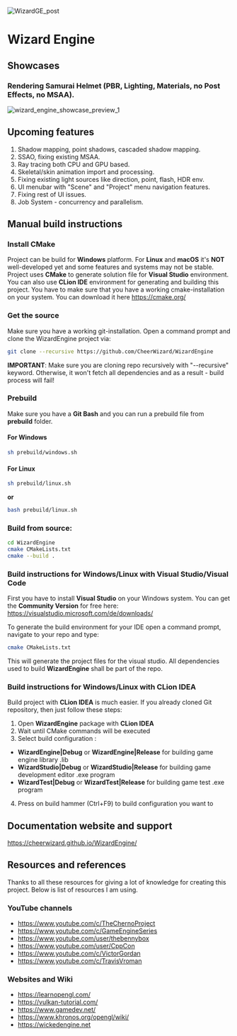 ![WizardGE_post](https://user-images.githubusercontent.com/37471793/159553487-0ee2a6bb-04d0-4c68-b0bb-bab22804a3ca.png) 
# Wizard Engine

## Showcases

### Rendering Samurai Helmet (PBR, Lighting, Materials, no Post Effects, no MSAA).
![wizard_engine_showcase_preview_1](https://user-images.githubusercontent.com/37471793/205491367-1858ca4d-78f9-415d-a8d2-e15b8751f06f.png)

## Upcoming features
1. Shadow mapping, point shadows, cascaded shadow mapping.
2. SSAO, fixing existing MSAA.
3. Ray tracing both CPU and GPU based.
4. Skeletal/skin animation import and processing.
5. Fixing existing light sources like direction, point, flash, HDR env.
6. UI menubar with "Scene" and "Project" menu navigation features.
7. Fixing rest of UI issues.
8. Job System - concurrency and parallelism.

## Manual build instructions

### Install CMake
Project can be build for **Windows** platform.
For **Linux** and **macOS** it's **NOT** well-developed yet and some features and systems may not be stable.  
Project uses **CMake** to generate solution file for **Visual Studio** environment. 
You can also use **CLion IDE** environment for generating and building this project.
You have to make sure that you have a working cmake-installation on your system. 
You can download it here https://cmake.org/

### Get the source
Make sure you have a working git-installation. Open a command prompt and clone the WizardEngine project via:
```bash
git clone --recursive https://github.com/CheerWizard/WizardEngine
```
**IMPORTANT**: Make sure you are cloning repo recursively with "--recursive" keyword. 
Otherwise, it won't fetch all dependencies and as a result - build process will fail!

### Prebuild
Make sure you have a **Git Bash** and you can run a prebuild file from **prebuild** folder. 
#### For Windows 
```bash
sh prebuild/windows.sh
```
#### For Linux
```bash
sh prebuild/linux.sh
```
**or**
```bash
bash prebuild/linux.sh
```
### Build from source:
```bash
cd WizardEngine
cmake CMakeLists.txt 
cmake --build .
```

### Build instructions for Windows/Linux with Visual Studio/Visual Code

First you have to install **Visual Studio** on your Windows system. You can get the **Community Version** 
for free here: https://visualstudio.microsoft.com/de/downloads/

To generate the build environment for your IDE open a command prompt, navigate to your repo and type:
```bash
cmake CMakeLists.txt
```
This will generate the project files for the visual studio. 
All dependencies used to build **WizardEngine** shall be part of the repo.

### Build instructions for Windows/Linux with CLion IDEA
Build project with **CLion IDEA** is much easier. If you already cloned Git repository, then just follow these steps:
1. Open **WizardEngine** package with **CLion IDEA** 
2. Wait until CMake commands will be executed
3. Select build configuration :
- **WizardEngine|Debug** or **WizardEngine|Release** for building game engine library .lib
- **WizardStudio|Debug** or **WizardStudio|Release** for building game development editor .exe program
- **WizardTest|Debug** or **WizardTest|Release** for building game test .exe program
4. Press on build hammer (Ctrl+F9) to build configuration you want to 

## Documentation website and support
https://cheerwizard.github.io/WizardEngine/

## Resources and references
Thanks to all these resources for giving a lot of knowledge for creating this project.
Below is list of resources I am using.
### YouTube channels
- https://www.youtube.com/c/TheChernoProject
- https://www.youtube.com/c/GameEngineSeries
- https://www.youtube.com/user/thebennybox
- https://www.youtube.com/user/CppCon
- https://www.youtube.com/c/VictorGordan
- https://www.youtube.com/c/TravisVroman
### Websites and Wiki
- https://learnopengl.com/
- https://vulkan-tutorial.com/
- https://www.gamedev.net/
- https://www.khronos.org/opengl/wiki/
- https://wickedengine.net
